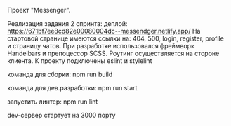 Проект "Messenger".

Реализация задания 2 спринта:
деплой: https://671bf7ee8cd82e00080004dc--messendger.netlify.app/
На стартовой странице имеются ссылки на: 404, 500, login, register, profile и страницу чатов.
При разработке использовался фреймворк Handelbars и препоцессор SCSS.
Роутинг осуществляется на стороне клиента.
К проекту подключены eslint и stylelint

команда для сборки: npm run build

команда для дев.разработки: npm run start

запустить линтер: npm run lint

dev-сервер стартует на 3000 порту
